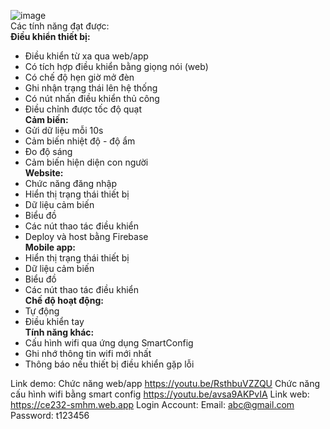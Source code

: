 ![image](https://github.com/DgTanDat/DA1_SmartHome/assets/133846481/f29104d4-6be8-479a-b273-68e0ff98b829)  
  Các tính năng đạt được:  
  **Điều khiển thiết bị:**  
+ Điều khiển từ xa qua web/app 
+ Có tích hợp điều khiển bằng giọng nói (web)
+ Có chế độ hẹn giờ mở đèn
+ Ghi nhận trạng thái lên hệ thống
+ Có nút nhấn điều khiển thủ công 
+ Điều chỉnh được tốc độ quạt  
  **Cảm biến:**
+ Gửi dữ liệu mỗi 10s
+ Cảm biến nhiệt độ - độ ẩm
+ Đo độ sáng
+ Cảm biến hiện diện con người  
  **Website:**
+ Chức năng đăng nhập
+ Hiển thị trạng thái thiết bị
+ Dữ liệu cảm biến
+ Biểu đồ
+ Các nút thao tác điều khiển
+ Deploy và host bằng Firebase  
  **Mobile app:**
+ Hiển thị trạng thái thiết bị
+ Dữ liệu cảm biến
+ Biểu đồ
+ Các nút thao tác điều khiển  
  **Chế độ hoạt động:**
+ Tự động
+ Điều khiển tay  
  **Tính năng khác:**
+ Cấu hình wifi qua ứng dụng SmartConfig
+ Ghi nhớ thông tin wifi mới nhất
+ Thông báo nếu thiết bị điều khiển gặp lỗi  

Link demo: 
Chức năng web/app
https://youtu.be/RsthbuVZZQU
Chức năng cấu hình wifi bằng smart config
https://youtu.be/avsa9AKPvIA
Link web:
https://ce232-smhm.web.app
Login Account:
Email: abc@gmail.com
Password: t123456


